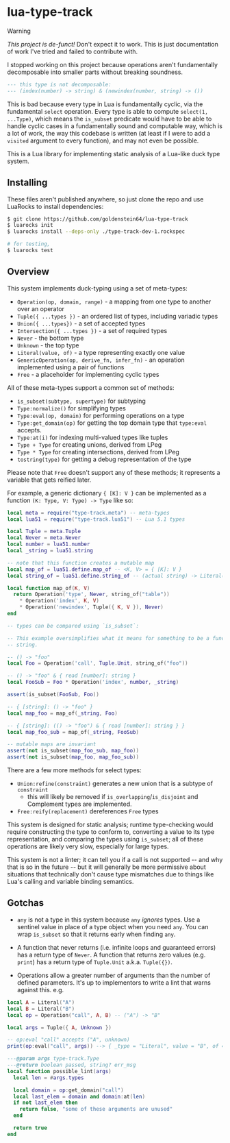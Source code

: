 # lua-type-track

> [!WARNING]
> *This project is de-funct!* Don't expect it to work. This is just
> documentation of work I've tried and failed to contribute with.

I stopped working on this project because operations aren't fundamentally
decomposable into smaller parts without breaking soundness.

```lua
--- this type is not decomposable:
--- (index(number) -> string) & (newindex(number, string) -> ())
```

This is bad because every type in Lua is fundamentally cyclic, via the fundamental `select` operation. Every type is able to compute `select(1, ...Type)`, which means the `is_subset` predicate would have to be able to handle cyclic cases in a fundamentally sound and computable way, which is a lot of work, the way this codebase is written (at least if I were to add a `visited` argument to every function), and may not even be possible.

This is a Lua library for implementing static analysis of a Lua-like duck type system.

## Installing

These files aren't published anywhere, so just clone the repo and use LuaRocks to install dependencies:

```sh
$ git clone https://github.com/goldenstein64/lua-type-track
$ luarocks init
$ luarocks install --deps-only ./type-track-dev-1.rockspec

# for testing,
$ luarocks test
```

## Overview

This system implements duck-typing using a set of meta-types:

- `Operation(op, domain, range)` - a mapping from one type to another over an
  operator
- `Tuple({ ...types })` - an ordered list of types, including variadic types
- `Union({ ...types})` - a set of accepted types
- `Intersection({ ...types })` - a set of required types
- `Never` - the bottom type
- `Unknown` - the top type
- `Literal(value, of)` - a type representing exactly one value
- `GenericOperation(op, derive_fn, infer_fn)` - an operation implemented using a pair of functions
- `Free` - a placeholder for implementing cyclic types

All of these meta-types support a common set of methods:

- `is_subset(subtype, supertype)` for subtyping
- `Type:normalize()` for simplifying types
- `Type:eval(op, domain)` for performing operations on a type
- `Type:get_domain(op)` for getting the top domain type that `type:eval`
  accepts.
- `Type:at(i)` for indexing multi-valued types like tuples
- `Type + Type` for creating unions, derived from LPeg
- `Type * Type` for creating intersections, derived from LPeg
- `tostring(type)` for getting a debug representation of the type

Please note that `Free` doesn't support any of these methods; it represents a
variable that gets reified later.

For example, a generic dictionary `{ [K]: V }` can be implemented as a function
`(K: Type, V: Type) -> Type` like so:

```lua
local meta = require("type-track.meta") -- meta-types
local lua51 = require("type-track.lua51") -- Lua 5.1 types

local Tuple = meta.Tuple
local Never = meta.Never
local number = lua51.number
local _string = lua51.string

-- note that this function creates a mutable map
local map_of = lua51.define.map_of -- <K, V> = { [K]: V }
local string_of = lua51.define.string_of -- (actual string) -> Literal(string)

local function map_of(K, V)
  return Operation('type', Never, string_of("table"))
    * Operation('index', K, V)
    * Operation('newindex', Tuple({ K, V }), Never)
end

-- types can be compared using `is_subset`:

-- This example oversimplifies what it means for something to be a function or a
-- string.

-- () -> "foo"
local Foo = Operation('call', Tuple.Unit, string_of("foo"))

-- () -> "foo" & { read [number]: string }
local FooSub = Foo * Operation('index', number, _string)

assert(is_subset(FooSub, Foo))

-- { [string]: () -> "foo" }
local map_foo = map_of(_string, Foo)

-- { [string]: (() -> "foo") & { read [number]: string } }
local map_foo_sub = map_of(_string, FooSub)

-- mutable maps are invariant
assert(not is_subset(map_foo_sub, map_foo))
assert(not is_subset(map_foo, map_foo_sub))
```

There are a few more methods for select types:

- `Union:refine(constraint)` generates a new union that is a subtype of
  `constraint`
  - this will likely be removed if `is_overlapping`/`is_disjoint` and
    Complement types are implemented.
- `Free:reify(replacement)` dereferences `Free` types

This system is designed for static analysis; runtime type-checking would require
constructing the type to conform to, converting a value to its type
representation, and comparing the types using `is_subset`; all of these
operations are likely very slow, especially for large types.

This system is not a linter; it can tell you if a call is not supported -- and
why that is so in the future -- but it will generally be more permissive about
situations that technically don't cause type mismatches due to things like Lua's
calling and variable binding semantics.

## Gotchas

- `any` is not a type in this system because `any` *ignores* types. Use a
  sentinel value in place of a type object when you need `any`. You can wrap `is_subset` so that it returns early when finding `any`.

- A function that never returns (i.e. infinite loops and guaranteed errors) has
  a return type of `Never`. A function that returns zero values (e.g. `print`)
  has a return type of `Tuple.Unit` a.k.a. `Tuple({})`.

- Operations allow a greater number of arguments than the number of defined
  parameters. It's up to implementors to write a lint that warns against
  this. e.g.

```lua
local A = Literal("A")
local B = Literal("B")
local op = Operation("call", A, B) -- ("A") -> "B"

local args = Tuple({ A, Unknown })

-- op:eval "call" accepts ("A", unknown)
print(op:eval("call", args)) --> { _type = "Literal", value = "B", of = "unknown" }

---@param args type-track.Type
---@return boolean passed, string? err_msg
local function possible_lint(args)
  local len = #args.types

  local domain = op:get_domain("call")
  local last_elem = domain and domain:at(len)
  if not last_elem then
    return false, "some of these arguments are unused"
  end

  return true
end
```